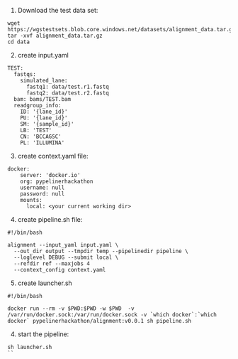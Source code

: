 1. Download the test data set:
```
wget  https://wgstestsets.blob.core.windows.net/datasets/alignment_data.tar.gz
tar -xvf alignment_data.tar.gz
cd data
```
2. create input.yaml
```
TEST:
  fastqs:
    simulated_lane:
      fastq1: data/test.r1.fastq
      fastq2: data/test.r2.fastq
  bam: bams/TEST.bam
  readgroup_info:
    ID: '{lane_id}'
    PU: '{lane_id}'
    SM: '{sample_id}'
    LB: 'TEST'
    CN: 'BCCAGSC'
    PL: 'ILLUMINA'
```

3. create context.yaml file:
```
docker:
    server: 'docker.io'
    org: pypelinerhackathon
    username: null
    password: null
    mounts:
      local: <your current working dir>
```


4. create pipeline.sh file: 
```
#!/bin/bash

alignment --input_yaml input.yaml \
  --out_dir output --tmpdir temp --pipelinedir pipeline \
  --loglevel DEBUG --submit local \
  --refdir ref --maxjobs 4
  --context_config context.yaml
```

5. create launcher.sh
```
#!/bin/bash

docker run --rm -v $PWD:$PWD -w $PWD  -v /var/run/docker.sock:/var/run/docker.sock -v `which docker`:`which docker` pypelinerhackathon/alignment:v0.0.1 sh pipeline.sh
```

4. start the pipeline:
```
sh launcher.sh
``

